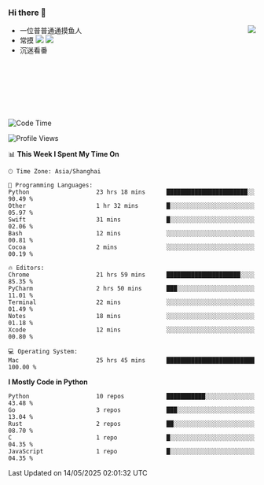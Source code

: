 ### Hi there 👋


<a href="https://github.com/yanlc39">
  <img align="right" src="https://github-readme-stats.vercel.app/api?username=yanlc39&show_icons=true&hide_border=true&icon_color=586069&title_color=a0a9af">
</a>

- 一位普普通通摸鱼人
- 常摸 ![](https://img.shields.io/badge/-Python-3e74a2?style=flat-square&logo=Python&logoColor=fff) ![](https://img.shields.io/badge/-C%2B%2B-brightgreen?style=flat-square)
- 沉迷看番



<br><br><br><br><br><br>


<!--START_SECTION:waka-->
![Code Time](http://img.shields.io/badge/Code%20Time-1%2C167%20hrs%2058%20mins-blue)

![Profile Views](http://img.shields.io/badge/Profile%20Views-0-blue)

📊 **This Week I Spent My Time On** 

```text
🕑︎ Time Zone: Asia/Shanghai

💬 Programming Languages: 
Python                   23 hrs 18 mins      ███████████████████████░░   90.49 % 
Other                    1 hr 32 mins        █░░░░░░░░░░░░░░░░░░░░░░░░   05.97 % 
Swift                    31 mins             █░░░░░░░░░░░░░░░░░░░░░░░░   02.06 % 
Bash                     12 mins             ░░░░░░░░░░░░░░░░░░░░░░░░░   00.81 % 
Cocoa                    2 mins              ░░░░░░░░░░░░░░░░░░░░░░░░░   00.19 % 

🔥 Editors: 
Chrome                   21 hrs 59 mins      █████████████████████░░░░   85.35 % 
PyCharm                  2 hrs 50 mins       ███░░░░░░░░░░░░░░░░░░░░░░   11.01 % 
Terminal                 22 mins             ░░░░░░░░░░░░░░░░░░░░░░░░░   01.49 % 
Notes                    18 mins             ░░░░░░░░░░░░░░░░░░░░░░░░░   01.18 % 
Xcode                    12 mins             ░░░░░░░░░░░░░░░░░░░░░░░░░   00.80 % 

💻 Operating System: 
Mac                      25 hrs 45 mins      █████████████████████████   100.00 % 
```

**I Mostly Code in Python** 

```text
Python                   10 repos            ███████████░░░░░░░░░░░░░░   43.48 % 
Go                       3 repos             ███░░░░░░░░░░░░░░░░░░░░░░   13.04 % 
Rust                     2 repos             ██░░░░░░░░░░░░░░░░░░░░░░░   08.70 % 
C                        1 repo              █░░░░░░░░░░░░░░░░░░░░░░░░   04.35 % 
JavaScript               1 repo              █░░░░░░░░░░░░░░░░░░░░░░░░   04.35 % 
```




 Last Updated on 14/05/2025 02:01:32 UTC
<!--END_SECTION:waka-->
